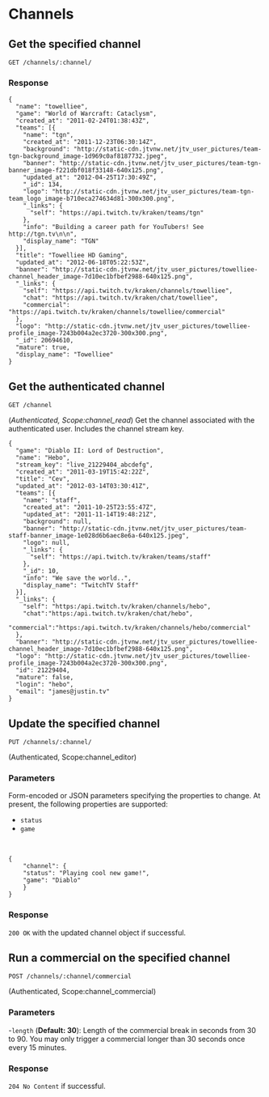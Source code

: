 # Channels

## Get the specified channel

`GET /channels/:channel/`

### Response

    {
      "name": "towelliee",
      "game": "World of Warcraft: Cataclysm",
      "created_at": "2011-02-24T01:38:43Z",
      "teams": [{
        "name": "tgn",
        "created_at": "2011-12-23T06:30:14Z",
        "background": "http://static-cdn.jtvnw.net/jtv_user_pictures/team-tgn-background_image-1d969c0af8187732.jpeg",
        "banner": "http://static-cdn.jtvnw.net/jtv_user_pictures/team-tgn-banner_image-f221dbf018f33148-640x125.png",
        "updated_at": "2012-04-25T17:30:49Z",
        "_id": 134,
        "logo": "http://static-cdn.jtvnw.net/jtv_user_pictures/team-tgn-team_logo_image-b710eca274634d81-300x300.png",
        "_links": {
          "self": "https://api.twitch.tv/kraken/teams/tgn"
        },
        "info": "Building a career path for YouTubers! See http://tgn.tv\n\n",
        "display_name": "TGN"
      }],
      "title": "Towelliee HD Gaming",
      "updated_at": "2012-06-18T05:22:53Z",
      "banner": "http://static-cdn.jtvnw.net/jtv_user_pictures/towelliee-channel_header_image-7d10ec1bfbef2988-640x125.png",
      "_links": {
        "self": "https://api.twitch.tv/kraken/channels/towelliee",
        "chat": "https://api.twitch.tv/kraken/chat/towelliee",
        "commercial": "https://api.twitch.tv/kraken/channels/towelliee/commercial"
      },
      "logo": "http://static-cdn.jtvnw.net/jtv_user_pictures/towelliee-profile_image-7243b004a2ec3720-300x300.png",
      "_id": 20694610,
      "mature": true,
      "display_name": "Towelliee"
    }
## Get the authenticated channel

`GET /channel`

(*Authenticated, Scope:channel_read*) Get the channel associated with the authenticated user. Includes the channel stream key.

    {
      "game": "Diablo II: Lord of Destruction",
      "name": "Hebo",
      "stream_key": "live_21229404_abcdefg",
      "created_at": "2011-03-19T15:42:22Z",
      "title": "Cev",
      "updated_at": "2012-03-14T03:30:41Z",
      "teams": [{
        "name": "staff",
        "created_at": "2011-10-25T23:55:47Z",
        "updated_at": "2011-11-14T19:48:21Z",
        "background": null,
        "banner": "http://static-cdn.jtvnw.net/jtv_user_pictures/team-staff-banner_image-1e028d6b6aec8e6a-640x125.jpeg",
        "logo": null,
        "_links": {
          "self": "https://api.twitch.tv/kraken/teams/staff"
        },
        "_id": 10,
        "info": "We save the world..",
        "display_name": "TwitchTV Staff"
      }],
      "_links": {
        "self": "https:/api.twitch.tv/kraken/channels/hebo",
        "chat":"https:/api.twitch.tv/kraken/chat/hebo",
        "commercial":"https:/api.twitch.tv/kraken/channels/hebo/commercial"
      },
      "banner": "http://static-cdn.jtvnw.net/jtv_user_pictures/towelliee-channel_header_image-7d10ec1bfbef2988-640x125.png",
      "logo": "http://static-cdn.jtvnw.net/jtv_user_pictures/towelliee-profile_image-7243b004a2ec3720-300x300.png",
      "id": 21229404,
      "mature": false,
      "login": "hebo",
      "email": "james@justin.tv"
    }

## Update the specified channel

`PUT /channels/:channel/`

(Authenticated, Scope:channel_editor)

### Parameters

Form-encoded or JSON parameters specifying the properties to change. At present, the following properties are supported:

- `status` 
- `game`  

&nbsp;

    {
        "channel": {
        "status": "Playing cool new game!",
        "game": "Diablo"
        }
    }

### Response

`200 OK` with the updated channel object if successful.

## Run a commercial on the specified channel

`POST /channels/:channel/commercial`

(Authenticated, Scope:channel_commercial)

### Parameters

  -`length` (**Default: 30**): Length of the commercial break in seconds from 30 to 90. You may only trigger a commercial longer than 30 seconds once every 15 minutes.

### Response

`204 No Content` if successful.
